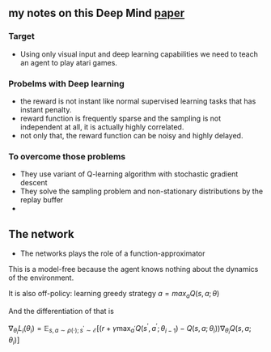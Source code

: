 ## my notes on this Deep Mind [paper](https://arxiv.org/pdf/1312.5602.pdf)

### Target

- Using only visual input and deep learning capabilities we need to teach an agent to play atari games.

### Probelms with Deep learning

- the reward is not instant like normal supervised learning tasks that has instant penalty.
- reward function is frequently sparse and the sampling is not independent at all, it is actually highly correlated.
- not only that, the reward function can be noisy and highly delayed.

### To overcome those problems

- They use variant of Q-learning algorithm with stochastic gradient descent
- They solve the sampling problem and non-stationary distributions by the replay buffer
-

## The network

- The networks plays the role of a function-approximator

This is a model-free because the agent knows nothing about the dynamics of the environment.

It is also off-policy: learning greedy strategy $a= max_a Q(s,a; \theta)$

And the differentiation of that is

$\nabla_{\theta_{i}} L_{i}\left(\theta_{i}\right)=\mathbb{E}_{s, a \sim \rho(\cdot) ; s^{\prime} \sim \mathcal{E}}\left[\left(r+\gamma \max _{a^{\prime}} Q\left(s^{\prime}, a^{\prime} ; \theta_{i-1}\right)-Q\left(s, a ; \theta_{i}\right)\right) \nabla_{\theta_{i}} Q\left(s, a ; \theta_{i}\right)\right]$
